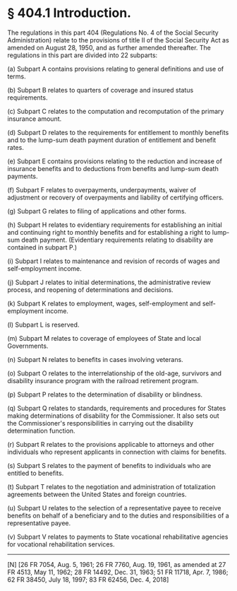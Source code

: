 # § 404.1   Introduction.

The regulations in this part 404 (Regulations No. 4 of the Social Security Administration) relate to the provisions of title II of the Social Security Act as amended on August 28, 1950, and as further amended thereafter. The regulations in this part are divided into 22 subparts:


(a) Subpart A contains provisions relating to general definitions and use of terms.


(b) Subpart B relates to quarters of coverage and insured status requirements.


(c) Subpart C relates to the computation and recomputation of the primary insurance amount.


(d) Subpart D relates to the requirements for entitlement to monthly benefits and to the lump-sum death payment duration of entitlement and benefit rates.


(e) Subpart E contains provisions relating to the reduction and increase of insurance benefits and to deductions from benefits and lump-sum death payments.


(f) Subpart F relates to overpayments, underpayments, waiver of adjustment or recovery of overpayments and liability of certifying officers.


(g) Subpart G relates to filing of applications and other forms.


(h) Subpart H relates to evidentiary requirements for establishing an initial and continuing right to monthly benefits and for establishing a right to lump-sum death payment. (Evidentiary requirements relating to disability are contained in subpart P.)


(i) Subpart I relates to maintenance and revision of records of wages and self-employment income.


(j) Subpart J relates to initial determinations, the administrative review process, and reopening of determinations and decisions.


(k) Subpart K relates to employment, wages, self-employment and self-employment income.


(l) Subpart L is reserved.


(m) Subpart M relates to coverage of employees of State and local Governments.


(n) Subpart N relates to benefits in cases involving veterans.


(o) Subpart O relates to the interrelationship of the old-age, survivors and disability insurance program with the railroad retirement program.


(p) Subpart P relates to the determination of disability or blindness.


(q) Subpart Q relates to standards, requirements and procedures for States making determinations of disability for the Commissioner. It also sets out the Commissioner's responsibilities in carrying out the disability determination function.


(r) Subpart R relates to the provisions applicable to attorneys and other individuals who represent applicants in connection with claims for benefits.


(s) Subpart S relates to the payment of benefits to individuals who are entitled to benefits.


(t) Subpart T relates to the negotiation and administration of totalization agreements between the United States and foreign countries.


(u) Subpart U relates to the selection of a representative payee to receive benefits on behalf of a beneficiary and to the duties and responsibilities of a representative payee.


(v) Subpart V relates to payments to State vocational rehabilitative agencies for vocational rehabilitation services.



---

[N] [26 FR 7054, Aug. 5, 1961; 26 FR 7760, Aug. 19, 1961, as amended at 27 FR 4513, May 11, 1962; 28 FR 14492, Dec. 31, 1963; 51 FR 11718, Apr. 7, 1986; 62 FR 38450, July 18, 1997; 83 FR 62456, Dec. 4, 2018]




